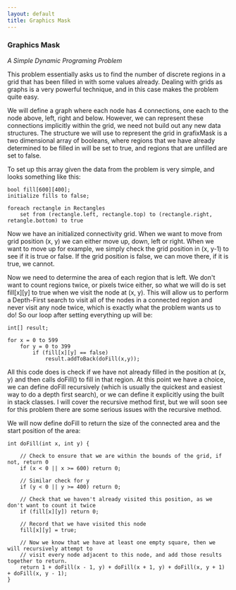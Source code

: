 ```yaml
---
layout: default
title: Graphics Mask
---
```


### Graphics Mask

*A Simple Dynamic Programing Problem*

This problem essentially asks us to find the number of discrete regions in a grid that has been filled in with some values already. Dealing with grids as graphs is a very powerful technique, and in this case makes the problem quite easy.

We will define a graph where each node has 4 connections, one each to the node above, left, right and below. However, we can represent these connections implicitly within the grid, we need not build out any new data structures. The structure we will use to represent the grid in grafixMask is a two dimensional array of booleans, where regions that we have already determined to be filled in will be set to true, and regions that are unfilled are set to false.

To set up this array given the data from the problem is very simple, and looks something like this:


    bool fill[600][400];
    initialize fills to false;

    foreach rectangle in Rectangles
        set from (rectangle.left, rectangle.top) to (rectangle.right, retangle.bottom) to true


Now we have an initialized connectivity grid. When we want to move from grid position (x, y) we can either move up, down, left or right. When we want to move up for example, we simply check the grid position in (x, y-1) to see if it is true or false. If the grid position is false, we can move there, if it is true, we cannot.

Now we need to determine the area of each region that is left. We don't want to count regions twice, or pixels twice either, so what we will do is set fill[x][y] to true when we visit the node at (x, y). This will allow us to perform a Depth-First search to visit all of the nodes in a connected region and never visit any node twice, which is exactly what the problem wants us to do! So our loop after setting everything up will be:


    int[] result;

    for x = 0 to 599
        for y = 0 to 399
            if (fill[x][y] == false)
                result.addToBack(doFill(x,y));


All this code does is check if we have not already filled in the position at (x, y) and then calls doFill() to fill in that region. At this point we have a choice, we can define doFill recursively (which is usually the quickest and easiest way to do a depth first search), or we can define it explicitly using the built in stack classes. I will cover the recursive method first, but we will soon see for this problem there are some serious issues with the recursive method.

We will now define doFill to return the size of the connected area and the start position of the area:
    
    int doFill(int x, int y) {
        
        // Check to ensure that we are within the bounds of the grid, if not, return 0
        if (x < 0 || x >= 600) return 0;
        
        // Similar check for y
        if (y < 0 || y >= 400) return 0;
        
        // Check that we haven't already visited this position, as we don't want to count it twice
        if (fill[x][y]) return 0;

        // Record that we have visited this node
        fill[x][y] = true;

        // Now we know that we have at least one empty square, then we will recursively attempt to
        // visit every node adjacent to this node, and add those results together to return.
        return 1 + doFill(x - 1, y) + doFill(x + 1, y) + doFill(x, y + 1) + doFill(x, y - 1);
    }